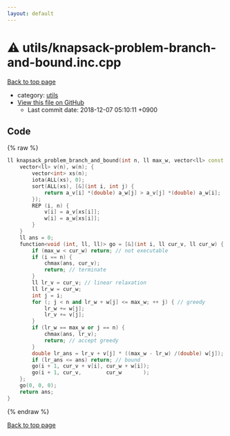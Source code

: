 ```yaml
---
layout: default
---
```


<!-- mathjax config similar to math.stackexchange -->
<script type="text/javascript" async
  src="https://cdnjs.cloudflare.com/ajax/libs/mathjax/2.7.5/MathJax.js?config=TeX-MML-AM_CHTML">
</script>
<script type="text/x-mathjax-config">
  MathJax.Hub.Config({
    TeX: { equationNumbers: { autoNumber: "AMS" }},
    tex2jax: {
      inlineMath: [ ['$','$'] ],
      processEscapes: true
    },
    "HTML-CSS": { matchFontHeight: false },
    displayAlign: "left",
    displayIndent: "2em"
  });
</script>

<script type="text/javascript" src="https://cdnjs.cloudflare.com/ajax/libs/jquery/3.4.1/jquery.min.js"></script>
<script src="https://cdn.jsdelivr.net/npm/jquery-balloon-js@1.1.2/jquery.balloon.min.js" integrity="sha256-ZEYs9VrgAeNuPvs15E39OsyOJaIkXEEt10fzxJ20+2I=" crossorigin="anonymous"></script>
<script type="text/javascript" src="../../assets/js/copy-button.js"></script>
<link rel="stylesheet" href="../../assets/css/copy-button.css" />


# :warning: utils/knapsack-problem-branch-and-bound.inc.cpp

<a href="../../index.html">Back to top page</a>

* category: <a href="../../index.html#2b3583e6e17721c54496bd04e57a0c15">utils</a>
* <a href="{{ site.github.repository_url }}/blob/master/utils/knapsack-problem-branch-and-bound.inc.cpp">View this file on GitHub</a>
    - Last commit date: 2018-12-07 05:10:11 +0900




## Code

{% raw %}
```cpp
ll knapsack_problem_branch_and_bound(int n, ll max_w, vector<ll> const & a_v, vector<ll> const & a_w) {
    vector<ll> v(n), w(n); {
        vector<int> xs(n);
        iota(ALL(xs), 0);
        sort(ALL(xs), [&](int i, int j) {
            return a_v[i] *(double) a_w[j] > a_v[j] *(double) a_w[i];
        });
        REP (i, n) {
            v[i] = a_v[xs[i]];
            w[i] = a_w[xs[i]];
        }
    }
    ll ans = 0;
    function<void (int, ll, ll)> go = [&](int i, ll cur_v, ll cur_w) {
        if (max_w < cur_w) return; // not executable
        if (i == n) {
            chmax(ans, cur_v);
            return; // terminate
        }
        ll lr_v = cur_v; // linear relaxation
        ll lr_w = cur_w;
        int j = i;
        for (; j < n and lr_w + w[j] <= max_w; ++ j) { // greedy
            lr_w += w[j];
            lr_v += v[j];
        }
        if (lr_w == max_w or j == n) {
            chmax(ans, lr_v);
            return; // accept greedy
        }
        double lr_ans = lr_v + v[j] * ((max_w - lr_w) /(double) w[j]);
        if (lr_ans <= ans) return; // bound
        go(i + 1, cur_v + v[i], cur_w + w[i]);
        go(i + 1, cur_v,        cur_w       );
    };
    go(0, 0, 0);
    return ans;
}

```
{% endraw %}

<a href="../../index.html">Back to top page</a>

